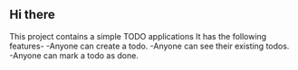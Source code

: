 ## Hi there

This project contains a simple TODO applications
It has the following features-
-Anyone can create a todo.
-Anyone can see their existing todos.
-Anyone can mark a todo as done.


